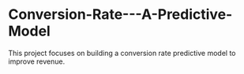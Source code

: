 # Conversion-Rate---A-Predictive-Model
This project focuses on building a conversion rate predictive model to improve revenue. 
